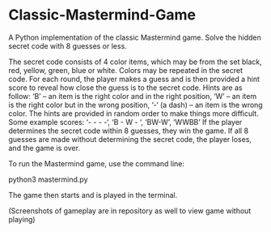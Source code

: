 # Classic-Mastermind-Game
A Python implementation of the classic Mastermind game. Solve the hidden secret code with 8 guesses or less.

The secret code consists of 4 color items, which may be from the set black, red, yellow, green, blue or 
white. Colors may be repeated in the secret code. 
For each round, the player makes a guess and is then provided a hint score to reveal how close the guess 
is to the secret code. Hints are as follow: ‘B’ – an item is the right color and in the right position, ‘W’ – an 
item is the right color but in the wrong position, ‘-‘ (a dash) – an item is the wrong color. The hints are 
provided in random order to make things more difficult. Some example scores: ‘- - - -‘, ‘B - W - ‘, ‘BW-W’, 
‘WWBB’
If the player determines the secret code within 8 guesses, they win the game.
If all 8 guesses are made without determining the secret code, the player loses, and the game is over.

To run the Mastermind game, use the command line:
 
python3 mastermind.py
 
The game then starts and is played in the terminal.

(Screenshots of gameplay are in repository as well to view game without playing)
